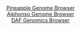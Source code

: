 <div id="Pineapple_Genome_Browser" align="center">
  <a href="https://igv.org/app/?sessionURL=blob:zZJdT9swFIb_iyXQJqVJnDQNiYSmAoXxDa3SQhGKTlMnNSS2azsNbdX_jldt2s2Q6MWmSb6wj_zxnsfPGi2IVJQzFCPPxoGNMbKQmvFmAJUoyQ1URKE4h1IRC0mSE0lYRlC8RjkoDUn_ypycaS1U7DhUi1YFrOC28m2oYMUZNMrOeOUc87KECZeguVTOkYQFd2ixaDVkAkLY5m3fDpwpaHCgFDPOFHcEYUXamPvSX6W0IIxXJK3qUtNtgNTkMRmndg7fuqNBN8uIUpdkeT497F6ed4d.LxmfdY7Hye33UdIZ7Q9owUDXkhy.PY5y3Bfh3Z53NNfutX6oe1FW9_R4Vqo9_2S_9yaoJOoQh_igHXjtLRrKpuTtf.raDLpj50GmlpnG_oV.GJ5JAn3oNYMiCIPrgw_63lio5FltTEDZTIYxdi3f7ViB12n9mOIDy3UjQ0dyiuKnZwtpCdmr2f60RnopjC9IkXm9VcdCXE6JRHErct0QR5EXtMO2G0V4Y61RLcu_h_Y06Ueh63U9r5PmtNRG5mmqmFA2MGYvstwuVjuyvLq5HT5ezNw973R1MmqEkcnz7x574ZDpbr_9R56eYWCe336hafYzqf6JeZ8JYuvJrrp1xnfSn98nL6fJSrzgOWMG1n17CfcXL68fAtoNTs5lBdrsNxWz_OncAiQFpk1hQRWd0JLq5chw5A2KsecbdVHGS25cRLKYfHEt18KB._W3ov7mefMO">Pineapple Genome Browser</a>
</div>
<div id="Alphonso_Genome_Browser" align="center">
  <a href="https://igv.org/app/?sessionURL=blob:zZPvj5owGMf_lyZetgShgIiQmAWd7jy3edFzbl4upJSCPaHl2gr.iP_7usuWvdkl54stS3jRPrT0.3z64QRqIiTlDITAMW3PtG1gALnhzQKVVUE.o5JIEGaokMQAgmREEIYJCE8gQ1Kh5fyj3rlRqpKhZVFVtUvEcm5K10QlOnKGGmliXlpDXhQo4QIpLqQ1EKjmFs3rdkMSVFWmPts1PStFClmoqDacSW5VhOVxo78X_yrFOWG8JHG5KxR9DhDrPDpjamboXbRaRBgTKafkMEn70XQSfXFHy_WH7nC9nF2vlt3V1YLmDKmdIH0yZ8e77cye4u2w5Qw2aUfc4cE2cXty8a3lvr8a7SsqiOzbvt3reE7g9DQaylKy_5.61g.9sPOWM57fTm_3j70I79bjkfJgl.N147iz0ac_dh6AswEKjnfaBYA3wg9taLiwa3hOt_1jaPcMCAPNR3AKwvsHAyiB8FYvvz8Bdai0MUCSp92zPAbgIiUChO0AQt8OAsfr.B0YBPbZOIGdKP4e3PFyHvjQiRynG2e0UFrnNJaskiZizKxxZubHC2kObqKDJrpaX0_8xfYwuk7K.utMVwbk0R82L_A0gD7..RJ1s69J9U_ce00QUyWXCpct9Q_mOSod8KeJy_CtpjNe3EwjeURYv4IvQroMUMZFiZReryt6.tO7GgmKmNKFmkqa0IKqw0qz5A0IbcfV.gLMC659BCJP3kADGrYH3_7W1D0_nL8D">Alphonso Genome Browser</a>
</div>


<div id="DAF_Genomics_Browser" align="center">
  <a href="https://ink-blot.github.io/?sessionURL=blob:tZNra9swFIb_iyD95Kvs2LUhDLdL1pJ0o8mcQEoJJ_ZxYmZJniQvbUP..1SvY7ALY9CBpCNxLu.RHnQkX1CqWnCSEur4Q8f3iUXUXhwWwNoG3wNDRdIKGoUWkVihRF4gSY.kAqUhn89M5l7rVqWuW0Jl75ALVhfKUYEDra1Ep_doQm3qAIMnweGgnEIwE6zBhabdC66EC0WBStme2yLfbQ5glu..TV8SN6xrdN2rbkwTprHSqcB0W_MSH_7SyH9QNqN.k60WWZ8_xcfrcpRNr7NlMM7X76LLdf7hapVHq7NFveOgO4mjxccBvQA2XbNnWyyXbRRP6PZKVrdcPY0Hwduz8UNbS1QjP_bPwyENE4.cLNKIojMYSLGXfuqHVkzPLRqG9ss2GEbmHaSoSXp3bxEtofhkwu.ORD.2BhZR.LnruVlEyBIlSe3E82I_SegwjEMvSfyTdSSdbF6Z5iSfJ7FHM0ojZwvM6Fd10z.hEfrV.Voof6ps5r.i0g1PspwO6GRmWBkzn12226TbDcMMb8XFzW9hPX.eP16uEpKBNq5vxxc00BhNhlz_YBOc7k9fAQ--">DAF Genomics Browser</a>
</div>
